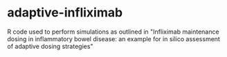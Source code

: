 # adaptive-infliximab
R code used to perform simulations as outlined in "Infliximab maintenance dosing in inflammatory bowel disease: an example for in silico assessment of adaptive dosing strategies"
